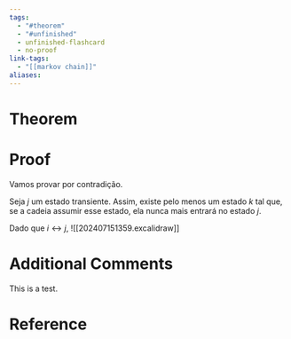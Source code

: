 ```yaml
---
tags:
  - "#theorem"
  - "#unfinished"
  - unfinished-flashcard
  - no-proof
link-tags:
  - "[[markov chain]]"
aliases:
---
```

# Theorem


# Proof
Vamos provar por contradição. 

Seja $j$ um estado transiente. Assim, existe pelo menos um estado $k$ tal que, se a cadeia assumir esse estado, ela nunca mais entrará no estado $j$.

Dado que $i \leftrightarrow j$, 
![[202407151359.excalidraw]]

# Additional Comments
This is a test.

# Reference






